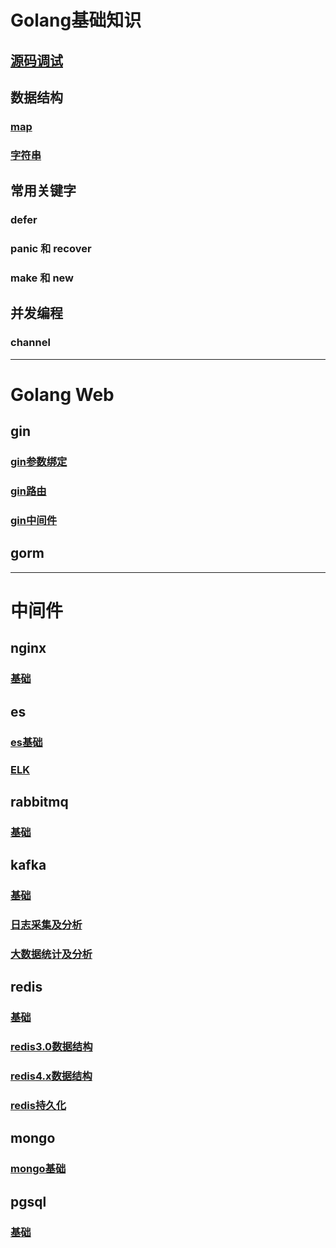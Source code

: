 # Golang基础知识
## [源码调试](./md/base/source/debug.md)
## 数据结构
### [map](./md/base/map/map.md)
### [字符串](./md/base/string/string.md) 
## 常用关键字  
### defer  
### panic 和 recover
### make 和 new  
## 并发编程
### channel  

---
# Golang Web
## gin
### [gin参数绑定](./md/web/gin/gin-bind.md)  
### [gin路由](./md/web/gin/gin-router.md)    
### [gin中间件](./md/web/gin/gin-middleware.md)    

## gorm

---
# 中间件
## nginx
### [基础](md/middleware/nginx/nginx-base.md)  

## es 
### [es基础](md/middleware/es/es-base.md)
### [ELK](md/middleware/es/elk.md)  

## rabbitmq
### [基础](md/middleware/rabbitmq/rabbitmq-bases.md)

## kafka  
### [基础](md/middleware/kafka/kafka-base.md)  
### [日志采集及分析](md/middleware/kafka/kafka-log.md)  
### [大数据统计及分析](md/middleware/kafka/kafka-bigdata.md)   

## redis
### [基础](md/middleware/redis/redis-base.md)
### [redis3.0数据结构](./md/middleware/redis/redis-data-structure.md)  
### [redis4.x数据结构](./md/middleware/redis/redis4-data-structure.md)
### [redis持久化](./md/middleware/redis/redis-db.md)  

## mongo
### [mongo基础](md/middleware/mongo/mongo-base.md)

## pgsql
### [基础](md/middleware/pgsql/pgsql-base.md)  
